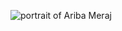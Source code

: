 ![portrait of Ariba Meraj](https://media.licdn.com/dms/image/D5603AQHFcFPqh5HMoA/profile-displayphoto-shrink_400_400/0/1675131590133?e=2147483647&v=beta&t=_CIRN0zYtW0kkJAsz58p-uQ4evwB0Q1qrN1LZuaQ5qs)

